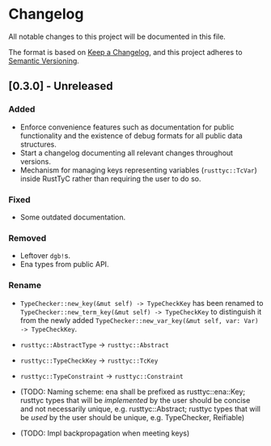 # Changelog
All notable changes to this project will be documented in this file.

The format is based on [Keep a Changelog](https://keepachangelog.com/en/1.0.0/),
and this project adheres to [Semantic Versioning](https://semver.org/spec/v2.0.0.html).

## [0.3.0] - Unreleased
### Added
- Enforce convenience features such as documentation for public functionality and the existence of debug formats for all public data structures.
- Start a changelog documenting all relevant changes throughout versions.
- Mechanism for managing keys representing variables (`rusttyc::TcVar`) inside RustTyC rather than requiring the user to do so.

### Fixed
- Some outdated documentation.

### Removed
- Leftover `dgb!`s.
- Ena types from public API.

### Rename
- `TypeChecker::new_key(&mut self) -> TypeCheckKey` has been renamed to `TypeChecker::new_term_key(&mut self) -> TypeCheckKey` to distinguish it from the newly added `TypeChecker::new_var_key(&mut self, var: Var) -> TypeCheckKey`.
- `rusttyc::AbstractType` -> `rusttyc::Abstract`
- `rusttyc::TypeCheckKey` -> `rusttyc::TcKey`
- `rusttyc::TypeConstraint` -> `rusttyc::Constraint`

- (TODO: Naming scheme: ena shall be prefixed as rusttyc::ena::Key; rusttyc types that will be *implemented* by the user should be concise and not necessarily unique, e.g. rusttyc::Abstract; rusttyc types that will be *used* by the user should be unique, e.g. TypeChecker, Reifiable)
- (TODO: Impl backpropagation when meeting keys)

